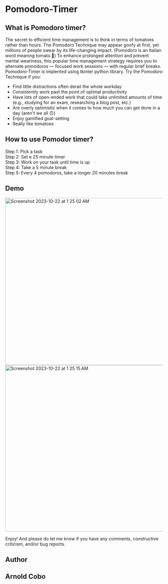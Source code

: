 # Pomodoro-Timer
## What is Pomodoro timer?
The secret to efficient time management is to think in terms of tomatoes rather than hours. The Pomodoro Technique may appear goofy at first, yet millions of people swear by its life-changing impact. (Pomodoro is an Italian word meaning tomato.🍅) To enhance prolonged attention and prevent mental weariness, this popular time management strategy requires you to alternate pomodoros — focused work sessions — with regular brief breaks. Pomodoro-Timer is implented using tkinter python library.
Try the Pomodoro Technique if you:
<ul>
  <li>Find little distractions often derail the whole workday</li>
  <li>Consistently work past the point of optimal productivity</li>
  <li>Have lots of open-ended work that could take unlimited amounts of time (e.g., studying for an exam, researching a blog post, etc.)</li>
  <li>Are overly optimistic when it comes to how much you can get done in a day (aren't we all 🙃)</li>
  <li>Enjoy gamified goal-setting</li>
  <li>Really like tomatoes</li>
</ul>

## How to use Pomodor timer?
Step 1: Pick a task    
Step 2: Set e 25 minute timer   
Step 3: Work on your task until time is up    
Step 4: Take a 5 minute break   
Step 5: Every 4 pomodoros, take a longer 20 minutes break   

## Demo
<img width="535" alt="Screenshot 2023-10-22 at 1 25 02 AM" src="https://github.com/CoboAr/Pomodoro-Timer/assets/144629565/c1ec1d98-2b2c-4b64-b0f7-063102f5bef4">
<img width="533" alt="Screenshot 2023-10-22 at 1 25 15 AM" src="https://github.com/CoboAr/Pomodoro-Timer/assets/144629565/b90a0c9c-c082-4a45-b8f9-325fb9a2a48d">



Enjoy! And please do let me know if you have any comments, constructive criticism, and/or bug reports.

## Author
## Arnold Cobo
